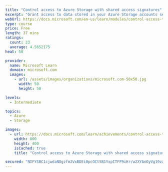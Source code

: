 ```yaml
---
title: "Control access to Azure Storage with shared access signatures"
excerpt: "Grant access to data stored in your Azure Storage accounts securely through the use of shared access signatures."
webUrl: https://docs.microsoft.com/en-us/learn/modules/control-access-to-azure-storage-with-sas/
type: course
price: Free
length: 37 mins
ratings:
  count: 23
  average: 4.5652175
heat: 50

provider:
  name: Microsoft Learn
  domain: microsoft.com
  images:
    - url: /assets/images/organizations/microsoft.com-50x50.jpg
      width: 50
      height: 50

levels:
  - Intermediate

topics:
  - Azure
  - Storage

images:
  - url: https://docs.microsoft.com/learn/achievements/control-access-to-azure-storage-with-sas-social.png
    width: 800
    height: 400
    isCached: true
    title: "Control access to Azure Storage with shared access signatures"

secured: "NIFYSBC1cjwdaNOgzfm2VxBDEi0pcOCt5B1YxpITFP9iHr/w2XYAoOyVg19zam1sktQXQhh2BwmratzPJtMvrKzg+np1kx1yIeDnoFp7ZUqgkaSiJ2LKC0tyYaS8gDvZHaCXRkbJdx0pAzmg5HXtsS5y2Q1QJDEZr+aixXRL2gZCEO4i0OuQkxZuYwq1pJ2FMZSqicQfo3DFMs3ezCUkKOh/2KZL/ejoKnSVVpOmeNsSLx+f/QmseLsubnDMfZEld5hd2X864/RdapZnu9girsaE8w5MbaO2r7qYhIQXeuRhUOKN6g6+QtYjmBmQnD0vKuDadDa9EbAlt1oT2uvK8ikV5map/WIqgxvzep2he7cb6iJ8fTx7wM1MoCI3gmqnfn1wVNZo/n3bOkK9ofPw+w==;lcXizXzcPktUX4+HEjiRCA=="
---
```


